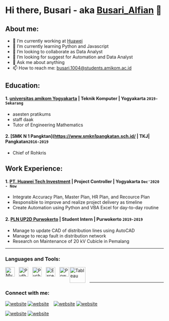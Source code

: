 # Hi there, Busari - aka [Busari_Alfian](https://www.youtube.com/channel/UC8PiPQVTxG9asb8GZ-Xlwyg) 👋
## About me:
- 🔭 I’m currently working at [Huawei](https://www.huawei.com/en/?ic_medium=direct&ic_source=surlent)
- 🌱 I’m currently learning Python and Javascript
- 👯 I’m looking to collaborate as Data Analyst
- 🤔 I’m looking for suggest for Automation and Data Analyst
- 💬 Ask me about anything
- 📫 How to reach me: busari.1004@students.amikom.ac.id

## Education:

#### 1. [universitas amikom Yogyakarta](https://home.amikom.ac.id/) | Teknik Komputer | Yogyakarta `2019-Sekarang`
   - asesten pratikums
   - staff daak
   - Tutor of Engineering Mathematics
 #### 2. [SMK N 1 Pangktan](https://www.smkn1pangkatan.sch.id/ | TKJ| Pangkatan`2016-2019`
   - Chief of Rohkris

## Work Experience:
#### 1. [PT. Huawei Tech Investment](https://www.huawei.com) | Project Controller | Yogyakarta `Dec'2020 - Now`
   - Integrate Accuracy Plan, Master Plan, HR Plan, and Recource Plan
   - Responsible to improve and realize project delivery as timeline
   - Create Automation using Python and VBA Excel for day-to-day routine
#### 2. [PLN UP2D Purwokerto](https://portal.pln.co.id) | Student Intern | Purwokerto `2019-2019`
   - Manage to update CAD of distribution lines using AutoCAD
   - Manage to recap fault in distribution network
   - Research on Maintenance of 20 kV Cubicle in Pemalang
---

### Languages and Tools:

[<img align="left" alt="MySQL" width="30px" src="https://cdn.jsdelivr.net/gh/devicons/devicon/icons/mysql/mysql-original.svg" style="padding-right:10px;" />][webdev]
[<img align="left" alt="Python" width="30px" src="https://upload.wikimedia.org/wikipedia/commons/thumb/c/c3/Python-logo-notext.svg/110px-Python-logo-notext.svg.png?20100317150552" style="padding-right:10px;" />][webdev]
[<img align="left" alt="Pycharm" width="30px" src="https://upload.wikimedia.org/wikipedia/commons/thumb/1/1d/PyCharm_Icon.svg/220px-PyCharm_Icon.svg.png" style="padding-right:10px;" />][webdev]
[<img align="left" alt="Excel" width="30px" src="https://is2-ssl.mzstatic.com/image/thumb/Purple126/v4/a8/fd/5a/a8fd5a84-c6f1-355f-3b9f-6e86598efaa3/XCEL.png/1200x630bb.png" style="padding-right:10px;" />][webdev]
[<img align="left" alt="Power BI" width="30px" src="https://powerbi.microsoft.com/pictures/application-logos/svg/powerbi.svg" style="padding-right:0px;" />][webdev]
[<img align="left" alt="Tableau" width="50px" src="https://logos-world.net/wp-content/uploads/2021/10/Tableau-Symbol.png" style="padding-right:10px;" />][webdev]

<br />
<br />

---
### Connect with me:

[![website](./img/youtube-light.svg)](https://www.youtube.com/channel/UC8PiPQVTxG9asb8GZ-Xlwyg)
[![website](./img/youtube-dark.svg)](https://www.youtube.com/channel/UC8PiPQVTxG9asb8GZ-Xlwyg)
&nbsp;&nbsp;
[![website](./img/twitter-light.svg)](https://twitter.com/Kimpong30787179)
[![website](./img/twitter-dark.svg)](https://twitter.com/Kimpong30787179)
&nbsp;&nbsp;

[![website](./img/instagram-light.svg)](https://www.instagram.com/arii.pong/?hl=id)
[![website](./img/instagram-dark.svg)](https://www.instagram.com/arii.pong/?hl=id)



[webdev]: https://github.com/busari1004/busari1004/

